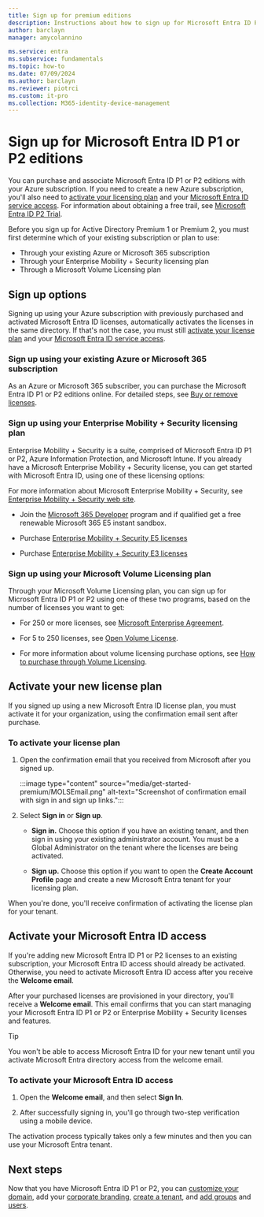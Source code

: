 ```yaml
---
title: Sign up for premium editions
description: Instructions about how to sign up for Microsoft Entra ID P1 or P2 editions.
author: barclayn
manager: amycolannino

ms.service: entra
ms.subservice: fundamentals
ms.topic: how-to
ms.date: 07/09/2024
ms.author: barclayn
ms.reviewer: piotrci
ms.custom: it-pro
ms.collection: M365-identity-device-management
---
```


# Sign up for Microsoft Entra ID P1 or P2 editions

You can purchase and associate Microsoft Entra ID P1 or P2 editions with your Azure subscription. If you need to create a new Azure subscription, you'll also need to [activate your licensing plan](#activate-your-new-license-plan) and your [Microsoft Entra ID service access](#activate-your-microsoft-entra-id-access). For information about obtaining a free trail, see [Microsoft Entra ID P2 Trial](https://signup.microsoft.com/get-started/signup?products=FAF849AB-BD30-42B2-856C-8F1EDC230CE9).

Before you sign up for Active Directory Premium 1 or Premium 2, you must first determine which of your existing subscription or plan to use:

- Through your existing Azure or Microsoft 365 subscription
- Through your Enterprise Mobility + Security licensing plan
- Through a Microsoft Volume Licensing plan

## Sign up options

Signing up using your Azure subscription with previously purchased and activated Microsoft Entra ID licenses, automatically activates the licenses in the same directory. If that's not the case, you must still [activate your license plan](#activate-your-new-license-plan) and your [Microsoft Entra ID service access](#activate-your-microsoft-entra-id-access).

### Sign up using your existing Azure or Microsoft 365 subscription

As an Azure or Microsoft 365 subscriber, you can purchase the Microsoft Entra ID P1 or P2 editions online. For detailed steps, see [Buy or remove licenses](/microsoft-365/commerce/licenses/buy-licenses?view=o365-worldwide&preserve-view=true).

### Sign up using your Enterprise Mobility + Security licensing plan

Enterprise Mobility + Security is a suite, comprised of Microsoft Entra ID P1 or P2, Azure Information Protection, and Microsoft Intune. If you already have a Microsoft Enterprise Mobility + Security license, you can get started with Microsoft Entra ID, using one of these licensing options:

For more information about Microsoft Enterprise Mobility + Security, see [Enterprise Mobility + Security web site](https://www.microsoft.com/cloud-platform/enterprise-mobility-security).

- Join the [Microsoft 365 Developer](https://developer.microsoft.com/microsoft-365/dev-program) program and if qualified get a free renewable Microsoft 365 E5 instant sandbox.

- Purchase [Enterprise Mobility + Security E5 licenses](https://signup.microsoft.com/Signup?OfferId=e6de2192-536a-4dc3-afdc-9e2602b6c790&ali=1)

- Purchase [Enterprise Mobility + Security E3 licenses](https://signup.microsoft.com/Signup?OfferId=4BBA281F-95E8-4136-8B0F-037D6062F54C&ali=1)

### Sign up using your Microsoft Volume Licensing plan

Through your Microsoft Volume Licensing plan, you can sign up for Microsoft Entra ID P1 or P2 using one of these two programs, based on the number of licenses you want to get:

- For 250 or more licenses, see [Microsoft Enterprise Agreement](https://www.microsoft.com/en-us/licensing/licensing-programs/enterprise.aspx).

- For 5 to 250 licenses, see [Open Volume License](https://www.microsoft.com/en-us/licensing/licensing-programs/open-license.aspx).

- For more information about volume licensing purchase options, see [How to purchase through Volume Licensing](https://www.microsoft.com/en-us/licensing/how-to-buy/how-to-buy.aspx).

## Activate your new license plan

If you signed up using a new Microsoft Entra ID license plan, you must activate it for your organization, using the confirmation email sent after purchase.

### To activate your license plan

1. Open the confirmation email that you received from Microsoft after you signed up.

   :::image type="content" source="media/get-started-premium/MOLSEmail.png" alt-text="Screenshot of confirmation email with sign in and sign up links.":::

1. Select **Sign in** or **Sign up**.
   - **Sign in.** Choose this option if you have an existing tenant, and then sign in using your existing administrator account. You must be a Global Administrator on the tenant where the licenses are being activated.

   - **Sign up.** Choose this option if you want to open the **Create Account Profile** page and create a new Microsoft Entra tenant for your licensing plan.

When you're done, you'll receive confirmation of activating the license plan for your tenant.

<a name='activate-your-azure-ad-access'></a>

## Activate your Microsoft Entra ID access

If you're adding new Microsoft Entra ID P1 or P2 licenses to an existing subscription, your Microsoft Entra ID access should already be activated. Otherwise, you need to activate Microsoft Entra ID access after you receive the **Welcome email**.

After your purchased licenses are provisioned in your directory, you'll receive a **Welcome email**. This email confirms that you can start managing your Microsoft Entra ID P1 or P2 or Enterprise Mobility + Security licenses and features.

> [!TIP]
> You won't be able to access Microsoft Entra ID for your new tenant until you activate Microsoft Entra directory access from the welcome email.

<a name='to-activate-your-azure-ad-access'></a>

### To activate your Microsoft Entra ID access

1. Open the **Welcome email**, and then select **Sign In**.

2. After successfully signing in, you'll go through two-step verification using a mobile device.

The activation process typically takes only a few minutes and then you can use your Microsoft Entra tenant.

## Next steps

Now that you have Microsoft Entra ID P1 or P2, you can [customize your domain](add-custom-domain.yml), add your [corporate branding](./how-to-customize-branding.md), [create a tenant](create-new-tenant.md), and [add groups](./how-to-manage-groups.yml) and [users](./add-users.md).
